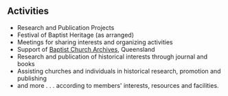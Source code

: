 ## Activities

- Research and Publication Projects<br/>
- Festival of Baptist Heritage (as arranged)<br/>
- Meetings for sharing interests and organizing activities<br/>
- Support of [Baptist Church Archives](/barq/), Queensland <br/>
- Research and publication of historical interests through journal and books<br/>
- Assisting churches and individuals in historical research, promotion and publishing <br/>
- and more . . . according to members' interests, resources and facilities.

